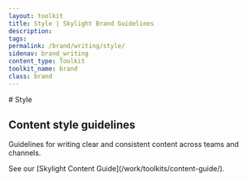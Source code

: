 ```yaml
---
layout: toolkit
title: Style | Skylight Brand Guidelines
description:
tags:
permalink: /brand/writing/style/
sidenav: brand_writing
content_type: Toolkit
toolkit_name: brand
class: brand
---
```


<div class="row brand__content-section">
<div class="col-md-4" markdown="1">
# Style

## Content style guidelines

Guidelines for writing clear and consistent content across teams and channels.
</div>
<div class="col-md-8">
<div class="example" markdown="1">
See our [Skylight Content Guide](/work/toolkits/content-guide/).
</div>
</div>
</div>
